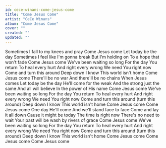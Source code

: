 ```yaml
---
id: cece-winans-come-jesus-come
title: "Come Jesus Come"
artist: "CeCe Winans"
album: "Come Jesus Come"
cover: ""
created: ""
updated: ""
---
```


Sometimes I fall to my knees and pray
Come Jesus come
Let today be the day
Sometimes I feel like I'm gonna break
But I'm holding on
To a hope that won't fade
Come Jesus come
We've been waiting so long
For the day You return
To heal every hurt
And right every wrong
We need You right now
Come and turn this around
Deep down I know
This world isn't home
Come Jesus come
There'll be no war
And there'll be no chains
When Jesus comes
Let today be the day
He'll come for the weak
And the strong just the same
And all will believe
In the power of His name
Come Jesus come
We've been waiting so long
For the day You return
To heal every hurt
And right every wrong
We need You right now
Come and turn this around (turn this around)
Deep down I know
This world isn't home
Come Jesus come
Come Jesus come
One day He'll come
And we'll stand face to face
Come and lay it all down
Cause it might be today
The time is right now
There's no need to wait
Your past will be wash by rivers of grace
Come Jesus come
We've been waiting so long
For the day You return
To heal every hurt
And right every wrong
We need You right now
Come and turn this around (turn this around)
Deep down I know
This world isn't home
Come Jesus come
Come Jesus come
Come Jesus come